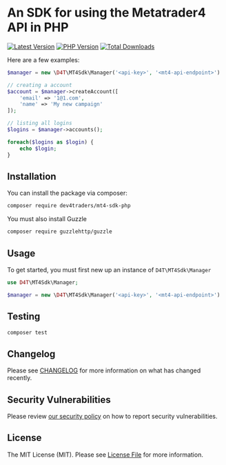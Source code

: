 # An SDK for using the Metatrader4 API in PHP
<!-- BADGES_START -->
[![Latest Version][badge-release]][packagist]
[![PHP Version][badge-php]][php]
[![Total Downloads][badge-downloads]][downloads]

[badge-release]: https://img.shields.io/packagist/v/dev4traders/mt4-sdk-php.svg?style=flat-square&label=release
[packagist]: https://packagist.org/packages/dev4traders/mt4-sdk-php

[badge-php]: https://img.shields.io/packagist/php-v/dev4traders/mt4-sdk-php.svg?style=flat-square
[php]: https://php.net

[badge-downloads]: https://img.shields.io/packagist/dt/dev4traders/mt4-sdk-php.svg?style=flat-square&colorB=mediumvioletred
[downloads]: https://packagist.org/packages/dev4traders/mt4-sdk-php
<!-- BADGES_END -->


Here are a few examples:

```php
$manager = new \D4T\MT4Sdk\Manager('<api-key>', '<mt4-api-endpoint>')

// creating a account
$account = $manager->createAccount([
    'email' => '1@1.com',
    'name' => 'My new campaign'
]);

```

```php
// listing all logins
$logins = $manager->accounts();

foreach($logins as $login) {
    echo $login;
}
```

## Installation

You can install the package via composer:

```bash
composer require dev4traders/mt4-sdk-php
```

You must also install Guzzle

```bash
composer require guzzlehttp/guzzle
```

## Usage

To get started, you must first new up an instance of `D4T\MT4Sdk\Manager`

```php
use D4T\MT4Sdk\Manager;

$manager = new \D4T\MT4Sdk\Manager('<api-key>', '<mt4-api-endpoint>')
```

## Testing

```php
composer test
```

## Changelog

Please see [CHANGELOG](CHANGELOG.md) for more information on what has changed recently.

## Security Vulnerabilities

Please review [our security policy](../../security/policy) on how to report security vulnerabilities.

## License

The MIT License (MIT). Please see [License File](LICENSE.md) for more information.
